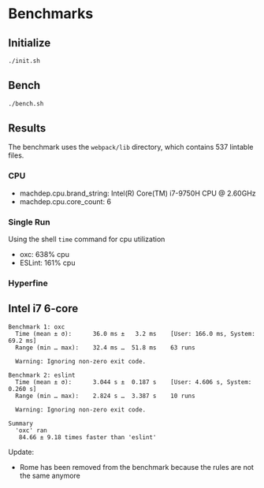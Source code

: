 # Benchmarks

## Initialize

```bash
./init.sh
```

## Bench

```bash
./bench.sh
```

## Results

The benchmark uses the `webpack/lib` directory, which contains 537 lintable files.

### CPU

* machdep.cpu.brand_string: Intel(R) Core(TM) i7-9750H CPU @ 2.60GHz
* machdep.cpu.core_count: 6

### Single Run

Using the shell `time` command for cpu utilization

* oxc: 638% cpu
* ESLint: 161% cpu

### Hyperfine

## Intel i7 6-core

```
Benchmark 1: oxc
  Time (mean ± σ):      36.0 ms ±   3.2 ms    [User: 166.0 ms, System: 69.2 ms]
  Range (min … max):    32.4 ms …  51.8 ms    63 runs

  Warning: Ignoring non-zero exit code.

Benchmark 2: eslint
  Time (mean ± σ):      3.044 s ±  0.187 s    [User: 4.606 s, System: 0.260 s]
  Range (min … max):    2.824 s …  3.387 s    10 runs

  Warning: Ignoring non-zero exit code.

Summary
  'oxc' ran
   84.66 ± 9.18 times faster than 'eslint'
```

Update:
* Rome has been removed from the benchmark because the rules are not the same anymore
